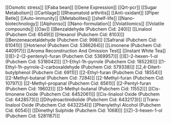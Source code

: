 [[Osmotic stress]]
[[Faba bean]]
[[Gene Expression]]
[[Qrt-pcr]]
[[Sugar Metabolism]]
[[Cartilage]]
[[Rheumatoid arthritis]]
[[Anti-oxidant]]
[[Piper Betle]]
[[Auto-immunity]]
[[Metabolites]]
[[shelf-life]]
[[Nano-biotechnology]]
[[Alphonso]]
[[Nano-formulation]]
[[Volatilomics]]
[[Volatile compounds]]
[[Oav]]
[[Benzaldehyde (Pubchem Cid: 240)]]
[[Linalool (Pubchem Cid: 6549)]]
[[Hexanol (Pubchem Cid: 8103)]]
[[Benzeneacetaldehyde (Pubchem Cid: 998)]]
[[Safranal (Pubchem Cid: 61041)]]
[[Hotrienol (Pubchem Cid: 5366264)]]
[[Limonene (Pubchem Cid: 440917)]]
[[Aroma Reconstruction And Omission Test]]
[[Instant White Tea]]
[[(E)-2-(2-pentenyl)-furan (Pubchem Cid: 5369957)]]
[[(E)-2-hexen-1-ol (Pubchem Cid: 5318042)]]
[[1-Ethyl-1h-pyrrole (Pubchem Cid: 185226)]]
[[1-Ethyl-1h-pyrrole-2-carboxaldehyde (Pubchem Cid: 579338)]]
[[2,4-Ditert-butylphenol (Pubchem Cid: 6911)]]
[[2-Ethyl-furan (Pubchem Cid: 18554)]]
[[2-Methyl-butanal (Pubchem Cid: 7284)]]
[[2-Methyl-furan (Pubchem Cid: 10797)]]
[[2-Methyl-propanal (Pubchem Cid: 6561)]]
[[2-Pentyl-furan (Pubchem Cid: 19602)]]
[[3-Methyl-butanal (Pubchem Cid: 11552)]]
[[Cis-limonene Oxide (Pubchem Cid: 6452061)]]
[[Cis-linalool Oxide (Pubchem Cid: 6428573)]]
[[Dihydroactinidiolide (Pubchem Cid: 6432173)]]
[[Trans-linalool Oxide (Pubchem Cid: 6432254)]]
[[Phenylethyl Alcohol (Pubchem Cid: 6054)]]
[[Dimethyl Sulphide (Pubchem Cid: 1068)]]
[[(Z)-3-hexen-1-ol (Pubchem Cid: 5281167)]]
